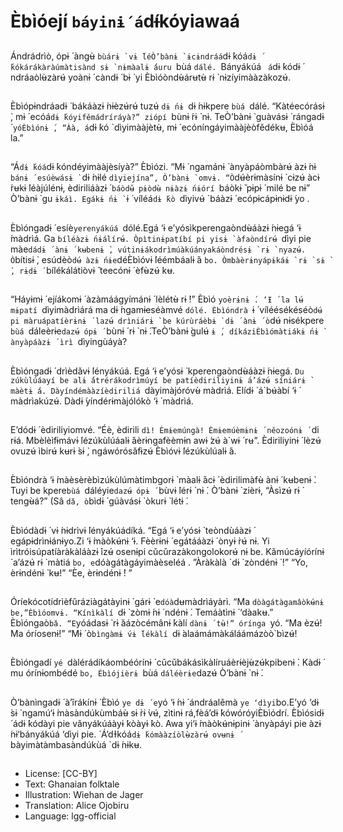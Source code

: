 # Èbìóejí `báyinɨ́ á`dɨ́kóyiawaá

##
Ándrádrìò, ópɨ ́ àngʉ̀ `bùárɨ ̀ vɨ ́léÒ’bànɨ ̀
ɨcɨndráá`dɨ ́kóá`dɨ ́kókárákàràúmàtisànd
sɨ ̀ nɨmàalɨ ́áuru `bùá `dálé. `Bányákúá `
á`dɨ ́kódɨ ́ ndráaòlʉ̀zàrʉ́ yoànɨ ́ càndɨ ́ bɨ ̀ yi
Èbìóòndʉ̀árʉtʉ̀ rɨ ̀ nɨzíyimààzàkozʉ́.

##
Èbìópɨndráadɨ ́ bákáàzɨ ́nɨèzʉ́rʉ́ tuzʉ́
`dɨ ́nɨ `dɨ ́nɨkpere `bùá `dálé.
“Kàtéecórásɨ ̀, mɨ ́
ecóá`dɨ ́kóyifěmádríráyà?” ziópí
`bùnɨ ́rɨ ̀ nɨ. TeÒ’bànɨ ̀ guàvásɨ ̀ rángadɨ ́
`yóÈbìónɨ ́, “Àà, á`dɨ ́kó `dìyimààjètʉ̀,
mɨ ́ ecóníngáyimààjèòfědékʉ, Èbìóá
la.”

##
“Á`dɨ ́kóá`dɨ ́kóndéyimààjèsíyà?”
Èbìózi. “Mɨ ́ ngamánɨ ́ ànyàpáòmbàrʉ́
àzɨ ́nɨ `bánɨ ́ esúèwásɨ ̀ `dɨ ́nɨlé
`dìyiejína”, Ò’bànɨ ̀ omvɨ.
“Ò`dʉ́èrɨmàsínɨ ́ cɨzʉ́ àcɨ ́rʉkɨ ̀léàjúlénɨ,
èdiriliáàzɨ ́ `báòdʉ̌ pɨòdʉ̀ nɨàzɨ ́nɨórí
`báòkɨ ̌ pɨpɨ ́ milé be nɨ” Ò’bànɨ ̀ gu
`ɨkáì. Egákɨ ́nɨ ̀ `ɨ ́ víléá`dɨ ́kò `dìyivʉ́
`báàzɨ ́ ecópɨcápɨnɨdɨ ́yo .

##
Èbìóngadɨ ́ esíè`yerenyákúá
`dólé.Egá ‘ɨ
e’yósìkperengaòndʉ̀áàzɨ ́nɨegá
‘ɨ ́màdrìá.
Ga `bíléàzɨ ́nɨálírʉ́. Òpìtinɨpatíbí pi
yisɨ ̀ àfaòndírʉ́ `dìyi pie màe`dádɨ ́ ànɨ ́
kʉbenɨ ̀,
vútinɨákodrìmúàkúányakáòndrésɨ ̀ rɨ ̀
nyazʉ́. Ò`bítisɨ ̀, esúdèò`dʉ́
àzɨ ́nɨe`déÈbìóvɨ ́léémbáalɨ ́á `bo.
Òmbàèrɨnyápɨkáɨ ̀ rɨ ̀ sɨ ̀, rɨdɨ ́
`bílékálátiòvɨ ̌ teecónɨ ́ èfʉ̀zʉ́ kʉ.

##
“Háyɨmɨ ́ ejíákomɨ ́ àzàmáágyímánɨ ́
lèlétʉ̀ rɨ ̀!” Èbìó `yoèrɨnɨ ́. ‘Ɨ ́ la lʉ́
mɨpatí `dìyimàdrìárá ma
dɨ ́ngamɨeséàmvé `dólé. Èbìóndrà `ɨ ́
víléésékéséò`dʉ́ pi màruápatíèrɨnɨ ́
lazʉ́ drìniárɨ ̀ be kúrùráèbɨ ̀ dɨ ́ ànɨ ́
ò`dʉ́ nɨsékpere `bùá `dáleèrɨe`dazʉ́
ópɨ ́ `bùnɨ ́ rɨ ̀ nɨ ́.TeÒ’bànɨ ̀gulʉ́ `ɨ ́,
díkáziÈbìómàtiákɨ ́nɨ ̀ ànyàpáàzɨ ́ ìrì
`dìyingùáyà?

##
Èbìóngadɨ ́ drìèdǎvɨ ́lényákúá. Egá ‘ɨ
e’yósɨ ̀ kperengaòndʉ̀áàzɨ ́nɨegá. `Du
zúkùlúáayí be alɨ ́átrérákodrìmúyí be
patíèdiriliyinɨ ́a’ázʉ́ síniárɨ ̀ màètɨ ́á.
Dàyíndémààzíèdiriliá `dàyimàjóróvʉ̀
màdrìá. Elídɨ ́ á`bʉ́àbí ‘ɨ ́ màdrìakúzʉ́.
Dàdɨ ́yíndérɨmàjólókò ‘ɨ ́ màdrìá.

##
E’dódɨ ́ èdiriliyiomvé. “Éè, èdirili `dì!
Èmɨemúngà! Èmɨemúèmɨnɨ ́ něozoónɨ ́
`di rɨá.
Mbèlèìfɨmávɨ ́lézúkùlúáalɨ ́áèrɨngafèèmɨn
awɨ ́zʉ́ à`wɨ ́ rʉ”.
Èdiriliyinɨ ́ lèzʉ́ ovuzʉ́ ìbirʉ́ kʉrɨ ̀sɨ ̀,
ngáwórósǎfɨzʉ́ Èbìóvɨ ́lézúkùlúalɨ ́á.

##
Èbìóndrà
‘ɨ ́màèsèrèbìzúkùlúmàtimbgorɨ ̀
màalɨ ́ácɨ ́ èdirilimàfʉ̀ ànɨ ́ kʉbenɨ ̀.
Tuyi be kpere`bùá `dáléyie`dazʉ́ ópɨ ́
`bùvɨ ́lérɨ ̀ nɨ ́. Ò’bànɨ ̀ zièrɨ, “Àsìzʉ́ rɨ ̀
tengʉ̀á?” (Sâ `dǎ, ò`bìdɨ ́ gúàvásɨ ̀
òkurɨ ̀ létɨ ́.

##
Èbìódàdɨ ́ vɨ ́nɨdrìvɨ ́lényákúádíká. “Egá
‘ɨ e’yósɨ ̀ teòndùáàzɨ ́
egápɨdrìnɨánɨyo.Zi ‘ɨ ́màòkʉ́nɨ ‘ɨ.
Fèèrɨnɨ ́ egátááàzɨ ́ ònyɨ ̀rʉ́ nɨ. Yi
ìrìtróisúpatíàràkàláàzɨ ́ìzʉ́ osenɨpi
cǔcǔrazàkongolokorʉ́ nɨ be.
Kǎmúcáyíórínɨ ́ a’ázʉ́ rɨ ̀ màtiá `bo,
e`dóàgátàgáyimàèseléá .
”Àràkàlà `dɨ ̀ zòndénɨ ̀ !”
“Yo, èrɨndénɨ ̀ kʉ!”
“Èe, èrɨndénɨ ̀! ”

##
Óríekócotídrìèfǔráziàgátàyinɨ ́ gárɨ ̀
e`dóà`dʉmàdrìáyàrì. “Ma
`dòàgátàgamâòkʉ́nɨ be,”Èbìóomvɨ.
“Kínìkàlí `dɨ ̀ zòmɨ ́nɨ ́ ndénɨ ̀. Temáàtìnɨ ́
‘dàakʉ.” Èbìóngaò`bǎ.
“E`yóádasɨ ̀ rɨ ̀áázòcémânɨ ́kàlí `dànɨ ́
tʉ̀!” órínga `yó. “Ma èzʉ́! Ma
óríosenɨ!” “Mɨ ́ ò`bìngàmɨ ́vɨ ́lékàlí
`dɨ ̀alaámámàkáláámázòò`bìzʉ́!

##
Èbìóngadí `yé `dàlérádíkáombéórínɨ ́
cǔcǔbákásìkàlíruáèrɨèjʉ̀zʉ́kpibenɨ ̀.
Kàdɨ ́ mu órínɨombédé `bo, Èbìójièrɨ
`bùá `dáléèrɨe`dazʉ́ Ò’bànɨ ̀ nɨ ́.

##
Ò’bànìngadɨ ́ à’ǐrákínɨ ̀ Èbìó `ye dɨ ́
e`yó ‘ɨ ́nɨ ́ ándráalěmà `ye
‘dìyi`bo.E’yó ‘dɨ ̀sɨ ̀
ngamú‘ɨ ́màsàndúkùmbáʉ̀ sɨ ̀rɨ ̀vʉ́,
zìtinɨ rá,fèá’dɨ ́kówóróyiÈbìódrí.
Èbìósidɨ ́ ádɨ ́kódàyi pie
vǎnyákúáàyɨ ̀kòàyɨ ̀kò. Awa
yi‘ɨ ́màòkʉ́nɨpinɨ ́ ànyàpáyi pie
àzɨ ́nɨ‘bányákúá ‘dìyi pie.
́
Á’dƗkóá`dɨ
́kómààzíòlʉ̀zàrʉ́ ovʉnɨ ́
`bàyimàtàmbasàndúkùá `dɨ ́nɨkʉ.

##
* License: [CC-BY]
* Text: Ghanaian folktale
* Illustration: Wiehan de Jager
* Translation: Alice Ojobiru
* Language: lgg-official

